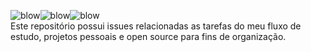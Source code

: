 ![blow](https://media.giphy.com/media/bBw3YpN3p8KHK/giphy.gif)![blow](https://media.giphy.com/media/bBw3YpN3p8KHK/giphy.gif)![blow](https://media.giphy.com/media/bBw3YpN3p8KHK/giphy.gif)   
Este repositório possui issues relacionadas as tarefas do meu fluxo de estudo, projetos pessoais e open source para fins de organização. 
